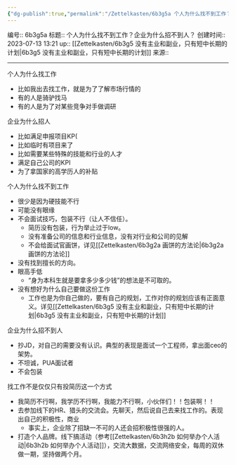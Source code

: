 ```yaml
---
{"dg-publish":true,"permalink":"/Zettelkasten/6b3g5a 个人为什么找不到工作？企业为什么招不到人？/","dgPassFrontmatter":true}
---
```


编号:: 6b3g5a
标题:: 个人为什么找不到工作？企业为什么招不到人？
创建时间:: 2023-07-13 13:21
up:: [[Zettelkasten/6b3g5 没有主业和副业，只有短中长期的计划\|6b3g5 没有主业和副业，只有短中长期的计划]]
来源:: 

---
个人为什么找工作
- 比如我出去找工作，就是为了了解市场行情的
- 有的人是骑驴找马
- 有的人是为了对某些竞争对手做调研

企业为什么招人
- 比如满足申报项目KP(
- 比如临时有项目来了
- 比如需要某些特殊的技能和行业的人才
- 满足自己公司的KPI
- 为了拿国家的高学历人的补贴

个人为什么找不到工作
- 很少是因为硬技能不行
- 可能没有眼缘
- 不会面试技巧，包装不行（让人不信任）。
	- 简历没有包装，行为举止过于low。
	- 没有准备公司的信息和行业信息，没有对行业和公司的见解
	- 不会给面试官画饼，详见[[Zettelkasten/6b3g2a 画饼的方法论\|6b3g2a 画饼的方法论]]
- 没有找到擅长的方向。
- 眼高手低
	- “身为本科生就是要拿多少多少钱”的想法是不可取的。
- 没有想好为什么自己要做这份工作
	- 工作也是为你自己做的，要有自己的规划，工作对你的规划应该有正面意义。详见[[Zettelkasten/6b3g5 没有主业和副业，只有短中长期的计划\|6b3g5 没有主业和副业，只有短中长期的计划]]

企业为什么招不到人
- 抄JD，对自己的需要没有认识。典型的表现是面试一个工程师，拿出面ceo的架势。
- 不坦诚，PUA面试者
- 不会包装

找工作不是仅仅只有投简历这一个方式
- 我简历不行啊，我学历不行啊，我能力不行啊，小伙伴们！！包装啊！！
- 去参加线下的HR、猎头的交流会。先聊天，然后说自己去来找工作的。表现出自己的积极性，商业
	- 事实上，企业除了招缺一不可的人还会招积极性很强的人。
- 打造个人品牌。线下搞活动（参考[[Zettelkasten/6b3h2b 如何举办个人活动\|6b3h2b 如何举办个人活动]]），交流大数据，交流网络安全，每周的双休做一期，坚持做两个月。
